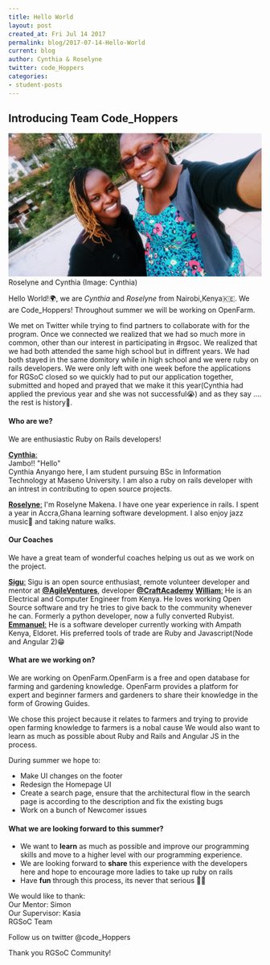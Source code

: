 ```yaml
---
title: Hello World 
layout: post
created_at: Fri Jul 14 2017
permalink: blog/2017-07-14-Hello-World
current: blog
author: Cynthia & Roselyne
twitter: code_Hoppers
categories:
- student-posts
---
```


## Introducing Team Code_Hoppers

<img src="/img/blog/2017/code_hoppers.jpg" alt="Cynthia and Roselyne">
<br><div class="image-credits"> Roselyne and Cynthia (Image: Cynthia)</div>

Hello World!🌍, we are _Cynthia_ and _Roselyne_ from Nairobi,Kenya🇰🇪. We are Code_Hoppers! Throughout summer we will be working on OpenFarm. 

We met on Twitter while trying to find partners to collaborate with for the program. Once we connected we realized that we had so much more in common, other than our interest in participating in #rgsoc. We realized that we had both attended the same high school but in diffrent years. We had both stayed in the same domitory while in high school and we were ruby on rails developers. We were only left with one week before the applications for RGSoC closed so we quickly had to put our application together, submitted and hoped and prayed that we make it this year(Cynthia had applied the previous year and she was not successful😭) and as they say .... the rest is history🎉.

#### Who are we?  
We are enthusiastic Ruby on Rails developers!

[__Cynthia__:](https://twitter.com/annyango)  
Jambo!! "Hello"  
Cynthia Anyango here, I am student pursuing BSc in Information Technology at Maseno University. I am also a ruby on rails developer with an intrest in contributing to open source projects.

[__Roselyne__:](https://twitter.com/RoselyneMakena) 
I'm Roselyne Makena. I have one year experience in rails. I spent a year in Accra,Ghana learning software development. I also enjoy jazz music🎺 and taking nature walks. 


#### Our Coaches
We have a great team of wonderful coaches helping us out as we work on the project. 

[__Sigu__:](https://twitter.com/s_igu)
Sigu is an open source enthusiast, remote volunteer developer and mentor at [__@AgileVentures__](https://github.com/agileventures), developer [__@CraftAcademy__](https://github.com/craftacademy)
[__William__:](https://twitter.com/wanyama_man)
He is an Electrical and Computer Engineer from Kenya. He loves working Open Source software and try he tries to give back to the community whenever he can. Formerly a python developer, now a fully converted Rubyist.
[__Emmanuel__:](http://twitter.com/achachiez)
He is a software developer currently working with Ampath Kenya, Eldoret. His preferred tools of trade are Ruby and Javascript(Node and Angular 2)😁

#### What are we working on?
We are working on OpenFarm.OpenFarm is a free and open database for farming and gardening knowledge. OpenFarm provides a platform for expert and beginner farmers and gardeners to share their knowledge in the form of Growing Guides.

We chose this project because it relates to farmers and trying to provide open farming knowledge to farmers is a nobal cause 
We would also want to learn as much as possible about Ruby and Rails and Angular JS in the process.  

During summer we hope to:

* Make UI changes on the footer
* Redesign the Homepage UI
* Create a search page, ensure that the architectural flow in the search page is according to the description and fix the existing bugs
* Work on a bunch of Newcomer issues

#### What we are looking forward to this summer?
* We want to **learn** as much as possible and improve our programming skills and move to a higher level with our programming experience. 
* We are looking forward to **share** this experience with the developers here and hope to encourage more ladies to take up ruby on rails 
* Have **fun** through this process, its never that serious 💃🏽

We would like to thank:   
Our Mentor: Simon  
Our Supervisor: Kasia  
RGSoC Team   


Follow us on twitter @code_Hoppers

Thank you RGSoC Community!
